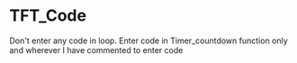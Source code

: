 # TFT_Code
Don't enter any code in loop.
Enter code in Timer_countdown function only and wherever I have commented to enter code
